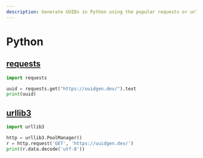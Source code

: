 ```yaml
---
description: Generate UUIDs in Python using the popular requests or urllib3 libraries.
---
```


# Python

## [requests](https://requests.readthedocs.io/en/latest/)

```python
import requests

uuid = requests.get("https://uuidgen.dev/").text
print(uuid)
```

## [urllib3](https://urllib3.readthedocs.io/en/stable/)

```python
import urllib3

http = urllib3.PoolManager()
r = http.request('GET', 'https://uuidgen.dev/')
print(r.data.decode('utf-8'))
```
